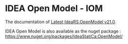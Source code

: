
# IDEA Open Model - IOM

The documentation of [Latest IdeaRS.OpenModel v21.0](https://idea-statica.github.io/ideastatica-public/docs/latest/api-iom/index.html).

IDEA Open Model is  also available as the nuget package :
https://www.nuget.org/packages/IdeaStatiCa.OpenModel/
